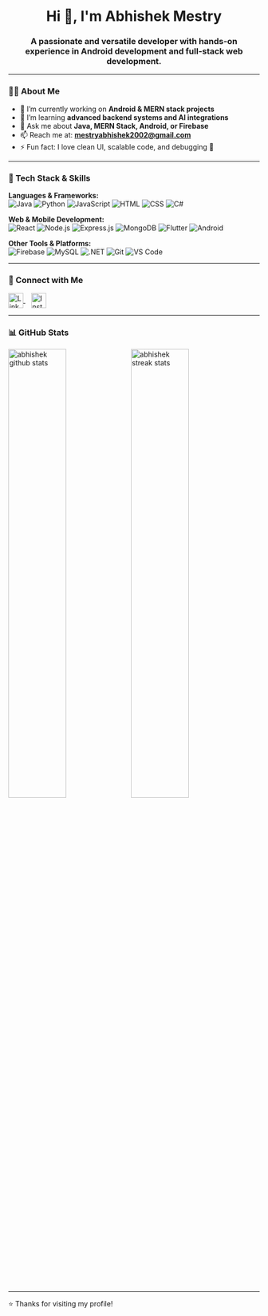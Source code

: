 <h1 align="center">Hi 👋, I'm Abhishek Mestry</h1>
<h3 align="center">A passionate and versatile developer with hands-on experience in Android development and full-stack web development.</h3>

---

### 🧑‍💻 About Me

- 🔭 I’m currently working on **Android & MERN stack projects**
- 🌱 I’m learning **advanced backend systems and AI integrations**
- 💬 Ask me about **Java, MERN Stack, Android, or Firebase**
- 📫 Reach me at: **mestryabhishek2002@gmail.com**
- ⚡ Fun fact: I love clean UI, scalable code, and debugging 🧩

---

### 💼 Tech Stack & Skills

**Languages & Frameworks:**  
![Java](https://img.shields.io/badge/Java-ED8B00?style=for-the-badge&logo=java&logoColor=white)
![Python](https://img.shields.io/badge/Python-3776AB?style=for-the-badge&logo=python&logoColor=white)
![JavaScript](https://img.shields.io/badge/JavaScript-F7DF1E?style=for-the-badge&logo=javascript&logoColor=black)
![HTML](https://img.shields.io/badge/HTML5-E34F26?style=for-the-badge&logo=html5&logoColor=white)
![CSS](https://img.shields.io/badge/CSS3-1572B6?style=for-the-badge&logo=css3&logoColor=white)
![C#](https://img.shields.io/badge/C%23-68217A?style=for-the-badge&logo=csharp&logoColor=white)

**Web & Mobile Development:**  
![React](https://img.shields.io/badge/React.js-61DAFB?style=for-the-badge&logo=react&logoColor=black)
![Node.js](https://img.shields.io/badge/Node.js-339933?style=for-the-badge&logo=node.js&logoColor=white)
![Express.js](https://img.shields.io/badge/Express.js-000000?style=for-the-badge&logo=express&logoColor=white)
![MongoDB](https://img.shields.io/badge/MongoDB-4EA94B?style=for-the-badge&logo=mongodb&logoColor=white)
![Flutter](https://img.shields.io/badge/Flutter-02569B?style=for-the-badge&logo=flutter&logoColor=white)
![Android](https://img.shields.io/badge/Android-3DDC84?style=for-the-badge&logo=android&logoColor=white)

**Other Tools & Platforms:**  
![Firebase](https://img.shields.io/badge/Firebase-ffca28?style=for-the-badge&logo=firebase&logoColor=black)
![MySQL](https://img.shields.io/badge/MySQL-005C84?style=for-the-badge&logo=mysql&logoColor=white)
![.NET](https://img.shields.io/badge/.NET-512BD4?style=for-the-badge&logo=dotnet&logoColor=white)
![Git](https://img.shields.io/badge/Git-F05032?style=for-the-badge&logo=git&logoColor=white)
![VS Code](https://img.shields.io/badge/VSCode-007ACC?style=for-the-badge&logo=visual-studio-code&logoColor=white)

---

### 📱 Connect with Me

<p align="left">
<a href="https://linkedin.com/in/abhishek mestry" target="_blank">
  <img align="center" src="https://cdn.jsdelivr.net/gh/devicons/devicon/icons/linkedin/linkedin-original.svg" alt="LinkedIn" height="30" width="30" />
</a>
&nbsp;&nbsp;
<a href="https://instagram.com/abhishek.mestry_" target="_blank">
  <img align="center" src="https://cdn.jsdelivr.net/gh/devicons/devicon/icons/instagram/instagram-original.svg" alt="Instagram" height="30" width="30" />
</a>
</p>

---

### 📊 GitHub Stats

<p align="left">
  <img src="https://github-readme-stats.vercel.app/api?username=AbhishekMestry&show_icons=true&theme=tokyonight" alt="abhishek github stats" width="48%"/>
  <img src="https://github-readme-streak-stats.herokuapp.com/?user=AbhishekMestry&theme=tokyonight" alt="abhishek streak stats" width="48%"/>
</p>

---

⭐️ Thanks for visiting my profile!



